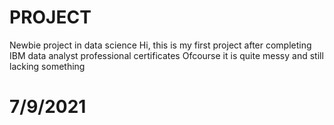 # PROJECT
Newbie project in data science
Hi, this is my first project after completing IBM data analyst professional certificates
Ofcourse it is quite messy and still lacking something

# 7/9/2021

